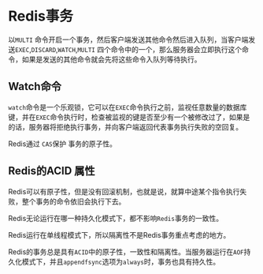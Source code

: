 # Redis事务

以`MULTI` 命令开启一个事务，然后客户端发送其他命令然后进入队列，当客户端发送`EXEC`,`DISCARD`,`WATCH`,`MULTI` 四个命令中的一个，那么服务器会立即执行这个命令，如果是发送的其他命令就会先将这些命令入队列等待执行。

## Watch命令

`watch`命令是一个乐观锁，它可以在`EXEC`命令执行之前，监视任意数量的数据库键，并在`EXEC`命令执行时，检查被监视的键是否至少有一个被修改过了，如果是的话，服务器将拒绝执行事务，并向客户端返回代表事务执行失败的空回复。

Redis通过 `CAS`保护 事务的原子性。

## Redis的ACID 属性

Redis可以有原子性，但是没有回滚机制，也就是说，就算中途某个指令执行失败，整个事务的命令依旧会执行下去。

Redis无论运行在哪一种持久化模式下，都不影响`Redis`事务的一致性。

Redis运行在单线程模式下，所以隔离性不是Redis事务重点考虑的地方。

Redis的事务总是具有`ACID`中的原子性，一致性和隔离性。当服务器运行在`AOF`持久化模式下，并且`appendfsync`选项为`always`时，事务也具有持久性。